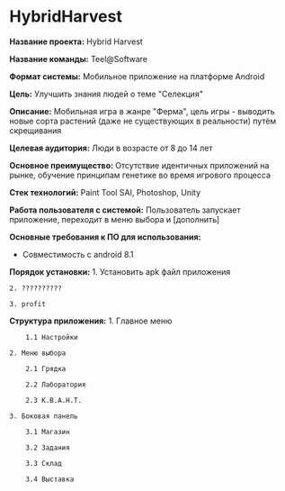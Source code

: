 # HybridHarvest
**Название проекта:** Hybrid Harvest

**Название команды:** Teel@Software

**Формат системы:** Мобильное приложение на платформе Android

**Цель:** Улучшить знания людей о теме "Селекция"

**Описание:** Мобильная игра в жанре "Ферма", цель игры - выводить новые сорта растений (даже не существующих в реальности) путём скрещивания

**Целевая аудитория:** Люди в возрасте от 8 до 14 лет

**Основное преимущество:** Отсутствие идентичных приложений на рынке, обучение принципам генетике во время игрового процесса

**Стек технологий:** Paint Tool SAI, Photoshop, Unity

**Работа пользователя с системой:** Пользователь запускает приложение, переходит в меню выбора и [дополнить]

**Основные требования к ПО для использования:** 
- Совместимость с android 8.1

**Порядок установки:** 
	1. Установить apk файл приложения
	
	2. ??????????
	
	3. profit
	
**Структура приложения:**
	1. Главное меню
	
		1.1 Настройки
		
	2. Меню выбора
	
		2.1 Грядка
		
		2.2 Лаборатория
		
		2.3 К.В.А.Н.Т.
		
	3. Боковая панель
	
		3.1 Магазин
		
		3.2 Задания
		
		3.3 Склад
		
		3.4 Выставка
